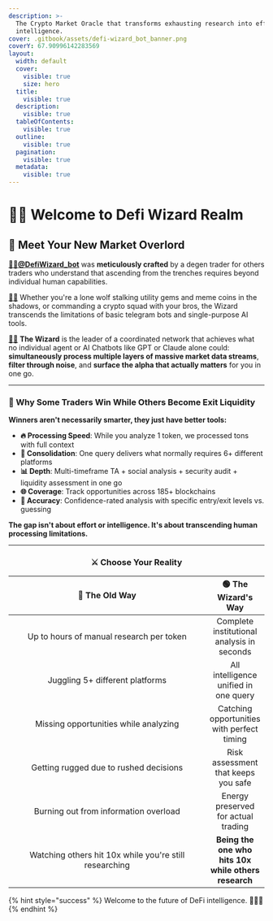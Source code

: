 ```yaml
---
description: >-
  The Crypto Market Oracle that transforms exhausting research into effortless
  intelligence.
cover: .gitbook/assets/defi-wizard_bot_banner.png
coverY: 67.90996142283569
layout:
  width: default
  cover:
    visible: true
    size: hero
  title:
    visible: true
  description:
    visible: true
  tableOfContents:
    visible: true
  outline:
    visible: true
  pagination:
    visible: true
  metadata:
    visible: true
---
```


# 🧙‍♂️ Welcome to Defi Wizard Realm

## 👑 **Meet Your New Market Overlord**

[🧙‍♂**@DefiWizard\_bot**](https://t.me/DefiWizard_Bot) was **meticulously crafted** by a degen trader for others traders who understand that ascending from the trenches requires beyond individual human capabilities.&#x20;

[🧙‍♂](https://t.me/DefiWizard_Bot)  Whether you're a lone wolf stalking utility gems and meme coins in the shadows, or commanding a crypto squad with your bros, the Wizard transcends the limitations of basic telegram bots and single-purpose AI tools.

[🧙‍♂](https://t.me/DefiWizard_Bot) **The Wizard** is the leader of a coordinated network that achieves what no individual agent or AI Chatbots like GPT or Claude alone could: **simultaneously process multiple layers of massive market data streams**, **filter through noise**, and **surface the alpha that actually matters** for you in one go.

***

### **🧠** Why Some Traders Win While Others Become Exit Liquidity

**Winners aren't necessarily smarter, they just have better tools:**

* **🔥 Processing Speed**: While you analyze 1 token, we processed tons with full context
* **🔗 Consolidation**: One query delivers what normally requires 6+ different platforms
* **📊 Depth**: Multi-timeframe TA + social analysis + security audit + liquidity assessment in one go
* **🌐 Coverage**: Track opportunities across 185+ blockchains&#x20;
* **🎯 Accuracy**: Confidence-rated analysis with specific entry/exit levels vs. guessing

**The gap isn't about effort or intelligence. It's about transcending human processing limitations.**

***

<h3 align="center"><strong>⚔️ Choose Your Reality</strong></h3>

<table><thead><tr><th width="373.8087158203125" align="center">🔴 The Old Way </th><th align="center">🟢 The Wizard's Way</th></tr></thead><tbody><tr><td align="center">Up to hours of manual research per token</td><td align="center">Complete institutional analysis in seconds</td></tr><tr><td align="center">Juggling 5+ different platforms</td><td align="center">All intelligence unified in one query</td></tr><tr><td align="center">Missing opportunities while analyzing</td><td align="center">Catching opportunities with perfect timing</td></tr><tr><td align="center">Getting rugged due to rushed decisions</td><td align="center">Risk assessment that keeps you safe</td></tr><tr><td align="center">Burning out from information overload</td><td align="center">Energy preserved for actual trading</td></tr><tr><td align="center">Watching others hit 10x while you're still researching</td><td align="center"><strong>Being the one who hits 10x while others research</strong></td></tr></tbody></table>

{% hint style="success" %}
Welcome to the future of DeFi intelligence. 🧙‍♂️✨
{% endhint %}
